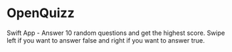 # OpenQuizz
Swift App - Answer 10 random questions and get the highest score. Swipe left if you want to answer false and right if you want to answer true.
